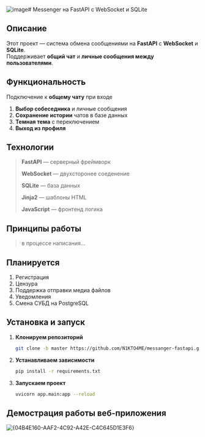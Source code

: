 ![image](https://github.com/user-attachments/assets/7a8d609d-fdf1-4a00-9b73-2ecdc5200248)# Messenger на FastAPI с WebSocket и SQLite

##  Описание
Этот проект — система обмена сообщениями на **FastAPI** с **WebSocket** и **SQLite**.  
Поддерживает **общий чат** и **личные сообщения между пользователями**.

##  Функциональность
Подключение к **общему чату** при входе  
1. **Выбор собеседника** и личные сообщения  
2. **Сохранение истории** чатов в базе данных  
3. **Темная тема** с переключением  
4. **Выход из профиля**  

## Технологии
> **FastAPI** — серверный фреймворк
> 
> **WebSocket** — двухсторонее соеденение
> 
> **SQLite** — база данных
> 
> **Jinja2** — шаблоны HTML
> 
> **JavaScript** — фронтенд логика
> 

## Принципы работы
> в процессе написания...

## Планируется
1. Регистрация
2. Цензура
3. Поддержка отправки медиа файлов
4. Уведомления
5. Смена СУБД на PostgreSQL
   
## Установка и запуск
1. **Клонируем репозиторий**
   ```bash
   git clone -b master https://github.com/N1KTO4ME/messanger-fastapi.git
   ```
2. **Устанавливаем зависимости**
   ```bash
   pip install -r requirements.txt
   ```
3. **Запускаем проект**
   ```bash
   uvicorn app.main:app --reload
   ```
## Демострация работы веб-приложения
![{04B4E160-AAF2-4C92-A42E-C4C645D1E3F6}](https://github.com/user-attachments/assets/501ea2bc-7c9f-4c5f-aa11-784ccff0a54b)
